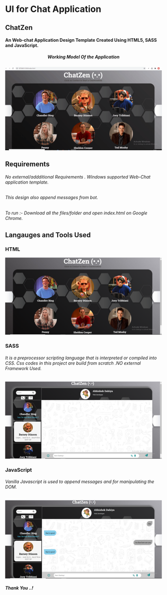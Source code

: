 # UI for Chat Application
## ChatZen 
#### An Web-chat Application Design Template Created Using HTML5, SASS and JavaScript.
##### <p align="center"> Working Model Of the Application </p>
![Demo](main.gif)

## Requirements
###### No external/addditional Requirements . Windows supported Web-Chat application template. 
###### This design also append messages from bot. 
###### To run :- Download all the files/folder and open index.html on Google Chrome.

## Langauges and Tools Used
### **HTML**
<img src="Screenshots/Screenshot (97).png"> </img>
### **SASS**
###### It is a preprocessor scripting language that is interpreted or compiled into CSS. Css codes in this project are build from scratch .NO external Framework Used.
<img src="Screenshots/Screenshot (98).png"> </img>
### **JavaScript**
###### Vanilla Javascript is used to append messages and for manipulating the DOM.
<img src="Screenshots/Screenshot (101).png"> </img>

##### Thank You ..!
